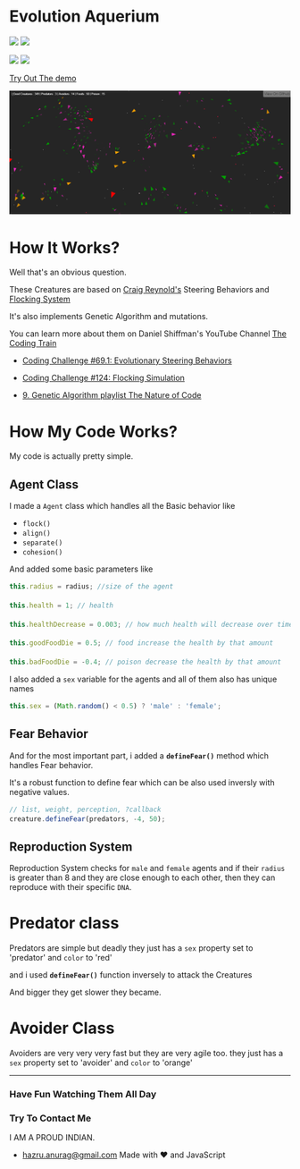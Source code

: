 # Evolution Aquerium
[![](https://img.shields.io/github/license/anuraghazra/EvolutionAquerium.svg)](https://github.com/anuraghazra/EvolutionAquerium/blob/master/LICENSE)
[![](https://img.shields.io/github/stars/anuraghazra/EvolutionAquerium.svg)](https://github.com/anuraghazra/EvolutionAquerium)

![](https://img.shields.io/badge/flocking-behavior-orange.svg)
![](https://img.shields.io/badge/Creative-Coding-ff69b4.svg)


<a href="https://anuraghazra.github.io/EvolutionAquerium">Try Out The demo</a>

![Craig Reynold's](/src/screenshot.png)

# How It Works?

Well that's an obvious question.

These Creatures are based on  [Craig Reynold's](https://www.red3d.com/cwr/index.html) Steering Behaviors and [Flocking System](https://www.red3d.com/cwr/boids/)

It's also implements Genetic Algorithm and mutations.

You can learn more about them on Daniel Shiffman's YouTube Channel [The Coding Train](https://www.youtube.com/user/shiffman) 

* [Coding Challenge #69.1: Evolutionary Steering Behaviors](https://www.youtube.com/watch?v=flxOkx0yLrY&t=1223s) 

* [Coding Challenge #124: Flocking Simulation](https://www.youtube.com/watch?v=mhjuuHl6qHM&t=1978s)

* [9. Genetic Algorithm playlist The Nature of Code](https://www.youtube.com/playlist?list=PLRqwX-V7Uu6bJM3VgzjNV5YxVxUwzALHV)

# How My Code Works?
My code is actually pretty simple.

## Agent Class
I made a `Agent` class which handles all the Basic behavior like 
* `flock()`
* `align()`
* `separate()`
* `cohesion()`

And added some basic parameters like 
```javascript
this.radius = radius; //size of the agent

this.health = 1; // health 

this.healthDecrease = 0.003; // how much health will decrease over time

this.goodFoodDie = 0.5; // food increase the health by that amount 

this.badFoodDie = -0.4; // poison decrease the health by that amount
```
I also added a `sex` variable for the agents and all of them also has unique names

```javascript
this.sex = (Math.random() < 0.5) ? 'male' : 'female';
```

## Fear Behavior
And for the most important part, i added a **`defineFear()`** method which handles Fear behavior.

It's a robust function to define fear which can be also used inversly with negative values.

```javascript
// list, weight, perception, ?callback
creature.defineFear(predators, -4, 50);
```

## Reproduction System
Reproduction System checks for `male` and `female` agents and if their `radius` is greater than 8 and they are close enough to each other, then they can reproduce with their specific `DNA`.


# Predator class
Predators are simple but deadly 
they just has a `sex` property set to 'predator' and `color` to 'red'

and i used **`defineFear()`** function inversely to attack the Creatures

And bigger they get slower they became.

# Avoider Class

Avoiders are very very very fast but they are very agile too.
they just has a `sex` property set to 'avoider' and `color` to 'orange'

-----------

<!-- ## Small, Little, Slow, Fast, Big Creatures With Simple Flocking System and Steering Behaviours
 -->
### Have Fun Watching Them All Day

### Try To Contact Me
I AM A PROUD INDIAN.
* hazru.anurag@gmail.com
Made with :heart: and JavaScript